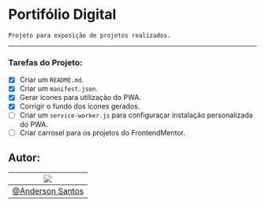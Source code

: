 # Portifólio Digital
    Projeto para exposição de projetos realizados.

---

### Tarefas do Projeto:
- [x] Criar um `README.md`. 
- [x] Criar um `manifest.json`.
- [x] Gerar ícones para utilização do PWA.
- [x] Corrigir o fundo dos ícones gerados.
- [ ] Criar um `service-worker.js` para configuraçar instalação personalizada do PWA.
- [ ] Criar carrosel para os projetos do FrontendMentor.

## Autor:
|[![](https://avatars.githubusercontent.com/u/50058700?size=130)](https://github.com/Ander-Tk)|
|----|
|[@Anderson Santos](https://github.com/Ander-Tk)|